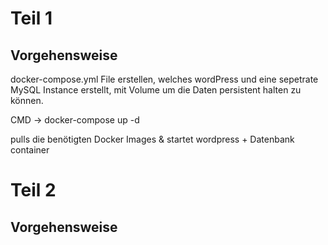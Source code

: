 # Teil 1

## Vorgehensweise

docker-compose.yml File erstellen, welches wordPress und eine sepetrate MySQL Instance erstellt, mit Volume um die Daten
persistent halten zu können. 

CMD -> docker-compose up -d 

pulls die benötigten Docker Images & startet wordpress + Datenbank  container 


# Teil 2

## Vorgehensweise
